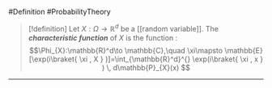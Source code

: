 #Definition #ProbabilityTheory 

> [!definition]
> Let $X:\Omega\to \mathbb{R}^d$ be a [[random variable]]. The ***characteristic function*** of $X$ is the function : $$\Phi_{X}:\mathbb{R}^d\to \mathbb{C},\quad \xi\mapsto \mathbb{E}[\exp(i\braket{ \xi , X } )]=\int_{\mathbb{R}^d}^{} \exp(i\braket{ \xi , x } ) \, d\mathbb{P}_{X}(x) $$
---
